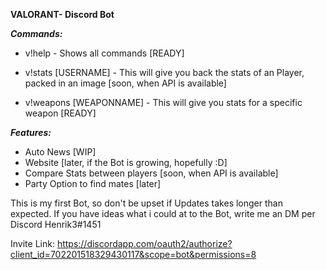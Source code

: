 **VALORANT- Discord Bot**
 

***Commands:***

- v!help - Shows all commands [READY]

- v!stats [USERNAME] - This will give you back the stats of an Player, packed in an image [soon, when API is available]

- v!weapons [WEAPONNAME] - This will give you stats for a specific weapon [READY]

***Features:***

- Auto News [WIP]
- Website [later, if the Bot is growing, hopefully :D]
- Compare Stats between players [soon, when API is available]
- Party Option to find mates [later]

This is my first Bot, so don't be upset if Updates takes longer than expected. If you have ideas what i could at to the Bot, write me an DM per Discord Henrik3#1451

Invite Link: https://discordapp.com/oauth2/authorize?client_id=702201518329430117&scope=bot&permissions=8
